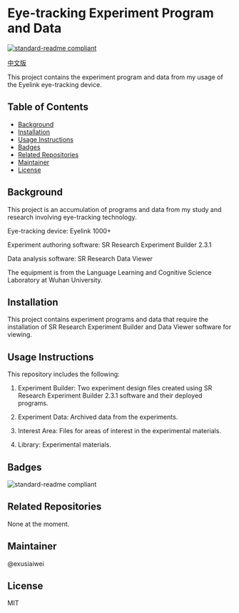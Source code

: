 # Eye-tracking Experiment Program and Data

[![standard-readme compliant](https://img.shields.io/badge/readme%20style-standard-brightgreen.svg?style=flat-square)](https://github.com/RichardLitt/standard-readme)

[中文版](https://github.com/exusiaiwei/EyeTracking-Experiment-WZC/blob/main/readme_zh.md)

This project contains the experiment program and data from my usage of the Eyelink eye-tracking device.

## Table of Contents

- [Background](#background)
- [Installation](#installation)
- [Usage Instructions](#usage-instructions)
- [Badges](#badges)
- [Related Repositories](#related-repositories)
- [Maintainer](#maintainer)
- [License](#license)

## Background

This project is an accumulation of programs and data from my study and research involving eye-tracking technology.

Eye-tracking device: Eyelink 1000+

Experiment authoring software: SR Research Experiment Builder 2.3.1

Data analysis software: SR Research Data Viewer

The equipment is from the Language Learning and Cognitive Science Laboratory at Wuhan University.

## Installation

This project contains experiment programs and data that require the installation of SR Research Experiment Builder and Data Viewer software for viewing.

## Usage Instructions

This repository includes the following:

1. Experiment Builder: Two experiment design files created using SR Research Experiment Builder 2.3.1 software and their deployed programs.

2. Experiment Data: Archived data from the experiments.

3. Interest Area: Files for areas of interest in the experimental materials.

4. Library: Experimental materials.

## Badges

![standard-readme compliant](https://img.shields.io/badge/readme%20style-standard-brightgreen.svg?style=flat-square)

## Related Repositories

None at the moment.

## Maintainer

@exusiaiwei

## License

MIT
